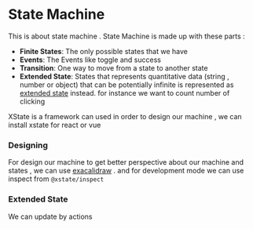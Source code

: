 # State Machine 
This is about state machine .
State Machine is made up with these parts : 
* **Finite States**: The only possible states that we have 
* **Events**: The Events like toggle and success
* **Transition**: One way to move from a state to another state
* **Extended State**: States that represents quantitative data (string , number or object) that can be potentially infinite is represented as [extended state](https://en.wikipedia.org/wiki/UML_state_machine#Extended_states) instead. for instance we want to count number of clicking
  
XState is a framework can used in order to design our machine , we can install xstate for react or vue 

### Designing
For design our machine to get better perspective about our machine and states , we can use [exacalidraw](https://excalidraw.com/) . and for development mode we can use inspect from ```@xstate/inspect```

### Extended State
We can update by actions
